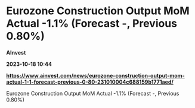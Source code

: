 # Eurozone Construction Output MoM Actual -1.1% (Forecast -, Previous 0.80%)
**AInvest**

**2023-10-18 10:44**

**https://www.ainvest.com/news/eurozone-construction-output-mom-actual-1-1-forecast-previous-0-80-231010004c688159b1771aed/**

Eurozone Construction Output MoM Actual -1.1% (Forecast -, Previous 0.80%)